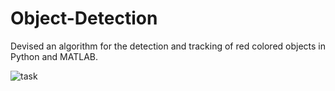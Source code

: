 # Object-Detection

Devised an algorithm for the detection and tracking of red colored objects in Python and MATLAB.

![task](https://user-images.githubusercontent.com/102024497/229202309-a0c9895b-b0b5-4fc6-a192-31a2f0fc31c3.png)
